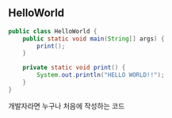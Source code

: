 ## HelloWorld
```java
public class HelloWorld {
	public static void main(String[] args) {
		print();
	}

	private static void print() {
		System.out.println("HELLO WORLD!!");
	}
}
```
개발자라면 누구나 처음에 작성하는 코드
